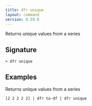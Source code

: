 ```yaml
---
title: dfr unique
layout: command
version: 0.59.0
---
```


Returns unique values from a series

## Signature

```> dfr unique ```

## Examples

Returns unique values from a series
```shell
[2 2 2 2 2] | dfr to-df | dfr unique
```

